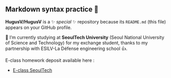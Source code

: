 ## Markdown syntax practice 👋

**HugusV/HugusV** is a ✨ _special_ ✨ repository because its `README.md` (this file) appears on your GitHub profile.

 🔭 I’m currently studying at **SeoulTech University** (Seoul National University of Science and Technology) for my exchange student, thanks to my partnership with ESILV-La Défense engineering school 👍.

E-class homework deposit available here :
* [E-class SeoulTech](https://eclass.seoultech.ac.kr/ilos/st/course/report_view_form.acl?RT_SEQ=6826391&SCH_KEY=&SCH_VALUE=&display=1&start=1)
<!-- - 🌱 I’m currently learning ...
- 👯 I’m looking to collaborate on ...
- 🤔 I’m looking for help with ...
- 💬 Ask me about ...
- 📫 How to reach me: ...
- 😄 Pronouns: ...
- ⚡ Fun fact: ...
!-->

